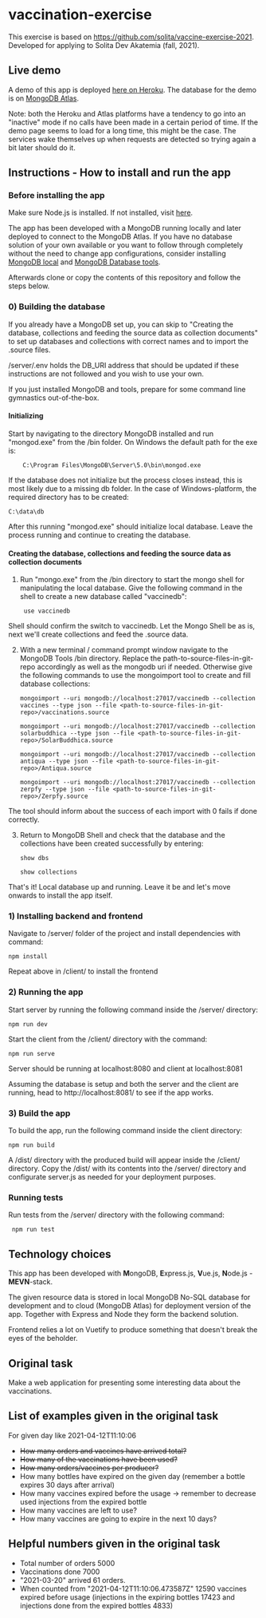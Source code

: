 # vaccination-exercise

This exercise is based on https://github.com/solita/vaccine-exercise-2021. Developed for applying to Solita Dev Akatemia (fall, 2021).

## Live demo

A demo of this app is deployed [here on Heroku](https://fathomless-fjord-13408.herokuapp.com/).
The database for the demo is on [MongoDB Atlas](https://www.mongodb.com/cloud/atlas).

Note: both the Heroku and Atlas platforms have a tendency to go into an "inactive" mode if no calls have been made in a certain period of time. If the demo page seems to load for a long time, this might be the case. The services wake themselves up when requests are detected so trying again a bit later should do it.

## Instructions - How to install and run the app

### Before installing the app

Make sure Node.js is installed. If not installed, visit [here](https://nodejs.org/en/).

The app has been developed with a MongoDB running locally and later deployed to connect to the MongoDB Atlas.
If you have no database solution of your own available or you want to follow through completely without the need to change app configurations, consider installing [MongoDB local](https://www.mongodb.com/try/download/community) and [MongoDB Database tools](https://www.mongodb.com/try/download/database-tools).

Afterwards clone or copy the contents of this repository and follow the steps below.

### 0) Building the database

If you already have a MongoDB set up, you can skip to "Creating the database, collections and feeding the source data as collection documents" to set up databases and collections with correct names and to import the .source files.

/server/.env holds the DB_URI address that should be updated if these instructions are not followed and you wish to use your own.

If you just installed MongoDB and tools, prepare for some command line gymnastics out-of-the-box.

#### Initializing

Start by navigating to the directory MongoDB installed and run "mongod.exe" from the /bin folder. On Windows the default path for the exe is:

        C:\Program Files\MongoDB\Server\5.0\bin\mongod.exe

If the database does not initialize but the process closes instead, this is most likely due to a missing db folder. In the case of Windows-platform, the required directory has to be created:

    C:\data\db
    
After this running "mongod.exe" should initialize local database. Leave the process running and continue to creating the database.

#### Creating the database, collections and feeding the source data as collection documents

1) Run "mongo.exe" from the /bin directory to start the mongo shell for manipulating the local database. Give the following command in the shell to create a new database called "vaccinedb":

        use vaccinedb
    
 Shell should confirm the switch to vaccinedb. Let the Mongo Shell be as is, next we'll create collections and feed the .source data.
 
 2) With a new terminal / command prompt window navigate to the MongoDB Tools /bin directory. Replace the path-to-source-files-in-git-repo accordingly as well as the mongodb uri if needed. Otherwise give the following commands to use the mongoimport tool to create and fill database collections:

        mongoimport --uri mongodb://localhost:27017/vaccinedb --collection vaccines --type json --file <path-to-source-files-in-git-repo>/vaccinations.source
        
        mongoimport --uri mongodb://localhost:27017/vaccinedb --collection solarbuddhica --type json --file <path-to-source-files-in-git-repo>/SolarBuddhica.source
        
        mongoimport --uri mongodb://localhost:27017/vaccinedb --collection antiqua --type json --file <path-to-source-files-in-git-repo>/Antiqua.source
        
        mongoimport --uri mongodb://localhost:27017/vaccinedb --collection zerpfy --type json --file <path-to-source-files-in-git-repo>/Zerpfy.source
 
 The tool should inform about the success of each import with 0 fails if done correctly.
 
 3) Return to MongoDB Shell and check that the database and the collections have been created successfully by entering:
    
        show dbs
    
        show collections
    
  That's it! Local database up and running. Leave it be and let's move onwards to install the app itself.

### 1) Installing backend and frontend

Navigate to /server/ folder of the project and install dependencies with command:

    npm install

Repeat above in /client/ to install the frontend

### 2) Running the app

Start server by running the following command inside the /server/ directory:

    npm run dev

Start the client from the /client/ directory with the command:

    npm run serve

Server should be running at localhost:8080 and client at localhost:8081

Assuming the database is setup and both the server and the client are running, head to http://localhost:8081/ to see if the app works.

### 3) Build the app

To build the app, run the following command inside the client directory:

    npm run build

A /dist/ directory with the produced build will appear inside the /client/ directory. Copy the /dist/ with its contents into the /server/ directory and configurate server.js as needed for your deployment purposes.

### Running tests

Run tests from the /server/ directory with the following command:

     npm run test
        
        
## Technology choices

This app has been developed with **M**ongoDB, **E**xpress.js, **V**ue.js, **N**ode.js - **MEVN**-stack.

The given resource data is stored in local MongoDB No-SQL database for development and to cloud (MongoDB Atlas) for deployment version of the app.
Together with Express and Node they form the backend solution.

Frontend relies a lot on Vuetify to produce something that doesn't break the eyes of the beholder.


## Original task

Make a web application for presenting some interesting data about the vaccinations.

    
## List of examples given in the original task

For given day like 2021-04-12T11:10:06

* ~~How many orders and vaccines have arrived total?~~
* ~~How many of the vaccinations have been used?~~
* ~~How many orders/vaccines per producer?~~
* How many bottles have expired on the given day (remember a bottle expires 30 days after arrival)
* How many vaccines expired before the usage -> remember to decrease used injections from the expired bottle
* How many vaccines are left to use?
* How many vaccines are going to expire in the next 10 days?

    
## Helpful numbers given in the original task

* Total number of orders 5000
* Vaccinations done 7000
* "2021-03-20" arrived 61 orders.
* When counted from "2021-04-12T11:10:06.473587Z" 12590 vaccines expired before usage (injections in the expiring bottles 17423
  and injections done from the expired bottles 4833)
